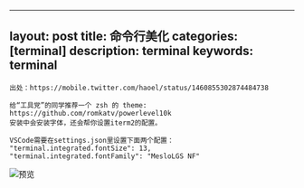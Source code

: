 
---
layout: post
title: 命令行美化
categories: [terminal]
description: terminal
keywords: terminal
---

```text
出处：https://mobile.twitter.com/haoel/status/1460855302874484738

给“工具党”的同学推荐一个 zsh 的 theme: https://github.com/romkatv/powerlevel10k
安装中会安装字体，还会帮你设置iterm2的配置。

VSCode需要在settings.json里设置下面两个配置：
"terminal.integrated.fontSize": 13,
"terminal.integrated.fontFamily": "MesloLGS NF"
```

![预览](https://raw.githubusercontent.com/romkatv/powerlevel10k-media/master/prompt-styles-high-contrast.png)
